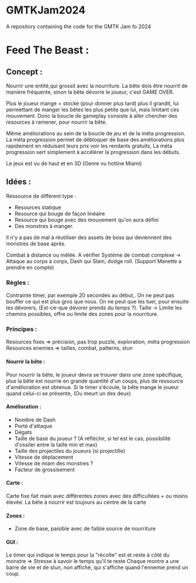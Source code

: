 # GMTKJam2024
A repository containing the code for the GMTK Jam fo 2024

# Feed The Beast : 

## Concept : 
Nourrir une entité,qui grossit avec la nourriture. La bête dois être nourrit de manière fréquente, sinon la bête dévorre le joueur, c'est GAME OVER.

Plus le joueur mange = stocke (pour donner plus tard) plus il grandit, lui permettant de manger les bêtes les plus petite que lui, mais limitant ces mouvement.
Donc la boucle de gameplay consiste à aller chercher des resources à ramener, pour nourrir la bête.

Même améliorations au sein de la boucle de jeu et de la méta progression.
La méta progression permet de débloquer de base des améliorations plus rapidement en réduisant leurs prix voir les rendants gratuits,
La méta progression sert simplement à accélèrer la progression dans les débuts.

Le jeux est vu de haut et en 3D (Genre vu hotline Miami)

## Idées : 
Ressource de différent type :
 - Resources statique
 - Resource qui bouge de façon linéaire 
 - Resource qui bouge avec des mouvement qu'on aura défini
 - Des monstres à manger. 

 
Il n'y a pas de mal à réutiliser des assets de boss qui deviennent des monstres de base après.

Combat à distance ou mêlée. A vérifier 
Système de combat complexe -> Attaque au corps à corps, Dash qui Slam, dodge roll. (Support Manette a prendre en compte)

### Règles : 
Contrainte timer, par exemple 20 secondes au début,.
On ne peut pas bouffer ce qui est plus gros que nous. On ne peut que les tuer, pour ensuite les dévorers, (Est-ce-que dévorer prends du temps ?).
Taille -> Limite les chemins possibles, offre ou limite des zones pour la nourriture. 

### Principes : 
Resources fixes => précision, pas trop puzzle, exploration, méta progression
Resources enemies => tailles, combat, patterns, stun

#### Nourrir la bête :
Pour nourrir la bête, le joueur devra se trouver dans une zone spécifique, plus la bête est nourrie en grande quantité d'un coups, plus de ressource d'amélioration est obtenue.
Si le timer s'écoule, la bête mange le joueur quand celui-ci se présente, (Ou meurt un des deux)

#### Amélioration : 
 - Nombre de Dash
 - Porté d'attaque
 - Dégats
 - Taille de base du joueur ? (A réfléchir, si tel est le cas, possibilité d'ossiler entre la taille min et max)
 - Taille des projectiles du joueurs (si projectille)
 - Vitesse de déplacement
 - Vitesse de miam des monstres ? 
 - Facteur de grossisement


#### Carte :
Carte fixe fait main avec différentes zones avec des difficultées + ou moins élevée. 
La bête à nourrir est toujours au centre de la carte

#### Zones : 
- Zone de base, paisible avec de faible source de nourriture

#### GUI : 
Le timer qui indique le temps pour la "récolte" est et reste à côté du monstre => Stresse à savoir le temps qu'il te reste
Chaque montre a une barre de vie et de stun, non affiché, qui s'affiche quand l'ennemie prend un coup. 